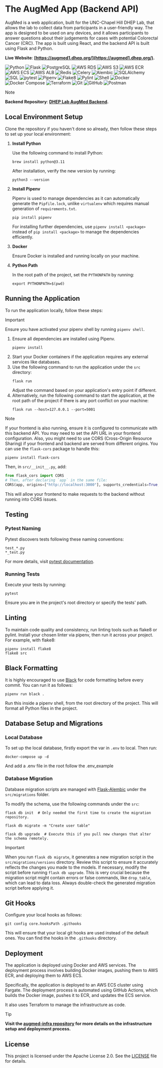 # The AugMed App (Backend API)

AugMed is a web application, built for the UNC-Chapel Hill DHEP Lab, that allows the lab to collect data from participants in a user-friendly way. The app is designed to be used on any devices, and it allows participants to answer questions about their judgements for cases with potential Colorectal Cancer (CRC). The app is built using React, and the backend API is built using Flask and Python.

**Live Website**: **[https://augmed1.dhep.org/](https://augmed1.dhep.org/).**

![Python](https://img.shields.io/badge/Python-3776AB?style=for-the-badge&logo=python&logoColor=white)
![Flask](https://img.shields.io/badge/Flask-000000?style=for-the-badge&logo=flask&logoColor=white)
![PostgreSQL](https://img.shields.io/badge/PostgreSQL-4169E1?style=for-the-badge&logo=postgresql&logoColor=white)
![AWS RDS](https://img.shields.io/badge/AWS%20RDS-527FFF?style=for-the-badge&logo=amazon-rds&logoColor=white)
![AWS S3](https://img.shields.io/badge/AWS%20S3-8C4FFF?style=for-the-badge&logo=amazon-s3&logoColor=white)
![AWS ECR](https://img.shields.io/badge/AWS%20ECR-F58534?style=for-the-badge&logo=aws&logoColor=white)
![AWS ECS](https://img.shields.io/badge/AWS%20ECS-FF5A00?style=for-the-badge&logo=aws&logoColor=white)
![AWS ALB](https://img.shields.io/badge/AWS%20ALB-232F3E?style=for-the-badge&logo=amazon-aws&logoColor=white)
![Redis](https://img.shields.io/badge/Redis-DC382D?style=for-the-badge&logo=redis&logoColor=white)
![Celery](https://img.shields.io/badge/Celery-37814A?style=for-the-badge&logo=celery&logoColor=white)
![Alembic](https://img.shields.io/badge/Alembic-000000?style=for-the-badge&logo=alembic&logoColor=white)
![SQLAlchemy](https://img.shields.io/badge/SQLAlchemy-3E8EDE?style=for-the-badge&logo=sqlalchemy&logoColor=white)
![SQL](https://img.shields.io/badge/SQL-003B57?style=for-the-badge&logo=mysql&logoColor=white)
![pytest](https://img.shields.io/badge/pytest-0A9EDC?style=for-the-badge&logo=pytest&logoColor=white)
![Pipenv](https://img.shields.io/badge/Pipenv-343434?style=for-the-badge&logo=pipenv&logoColor=white)
![Flake8](https://img.shields.io/badge/Flake8-000000?style=for-the-badge&logo=flake8&logoColor=white)
![Pylint](https://img.shields.io/badge/Pylint-0D5BFF?style=for-the-badge&logo=pylint&logoColor=white)
![Shell](https://img.shields.io/badge/Shell-4EAA25?style=for-the-badge&logo=gnu-bash&logoColor=white)
![Docker](https://img.shields.io/badge/Docker-2496ED?style=for-the-badge&logo=docker&logoColor=white)
![Docker Compose](https://img.shields.io/badge/Docker%20Compose-2496ED?style=for-the-badge&logo=docker&logoColor=white)
![Terraform](https://img.shields.io/badge/Terraform-7B42BC?style=for-the-badge&logo=terraform&logoColor=white)
![Git](https://img.shields.io/badge/Git-F05032?style=for-the-badge&logo=git&logoColor=white)
![GitHub](https://img.shields.io/badge/GitHub-181717?style=for-the-badge&logo=github&logoColor=white)
![Postman](https://img.shields.io/badge/Postman-FF6C37?style=for-the-badge&logo=postman&logoColor=white)

> [!NOTE]
> **Backend Repository**: **[DHEP Lab AugMed Backend](https://github.com/DHEPLab/augmed-api).**

## Local Environment Setup

Clone the repository if you haven't done so already, then follow these steps to set up your local environment:

1. **Install Python**

   Use the following command to install Python:
   ```shell
   brew install python@3.11
   ```
   After installation, verify the new version by running:
   ```shell
   python3 --version
   ```

2. **Install Pipenv**

   Pipenv is used to manage dependencies as it can automatically generate the `Pipfile.lock`, unlike `virtualenv` which requires manual generation of `requirements.txt`.
   ```shell
   pip install pipenv
   ```
   For installing further dependencies, use `pipenv install <package>` instead of `pip install <package>` to manage the dependencies efficiently.

3. **Docker**

   Ensure Docker is installed and running locally on your machine.

4. **Python Path**

   In the root path of the project, set the `PYTHONPATH` by running:
   ```shell
   export PYTHONPATH=$(pwd)
   ```

## Running the Application

To run the application locally, follow these steps:

> [!IMPORTANT]
> Ensure you have activated your pipenv shell by running `pipenv shell`.

1. Ensure all dependencies are installed using Pipenv.
   ```bash
   pipenv install
   ```
2. Start your Docker containers if the application requires any external services like databases.
3. Use the following command to run the application under the ``src`` directory:
   ```shell
   flask run
   ```
   Adjust the command based on your application's entry point if different.
4. Alternatively, run the following command to start the application, at the root path of the project if there is any port conflict on your machine:
   ```shell
   flask run --host=127.0.0.1 --port=5001
   ```

> [!NOTE]
> If your frontend is also running, ensure it is configured to communicate with this backend API. You may need to set the API URL in your frontend configuration.
> Also, you might need to use CORS (Cross-Origin Resource Sharing) if your frontend and backend are served from different origins. You can use the `flask-cors` package to handle this:
> ```shell
> pipenv install flask-cors
> ```
> Then, in `src/__init__.py`, add:
> ```python
> from flask_cors import CORS
> # Then, after declaring `app` in the same file:
> CORS(app, origins=["http://localhost:3000"], supports_credentials=True, expose_headers=["Authorization"],)
> ```
> This will allow your frontend to make requests to the backend without running into CORS issues.

## Testing

### Pytest Naming

Pytest discovers tests following these naming conventions:
```shell
test_*.py
*_test.py
```
For more details, visit [pytest documentation](https://docs.pytest.org/en/latest/explanation/goodpractices.html#test-discovery).

### Running Tests

Execute your tests by running:
```shell
pytest
```
Ensure you are in the project's root directory or specify the tests' path.

## Linting

To maintain code quality and consistency, run linting tools such as flake8 or pylint. Install your chosen linter via pipenv, then run it across your project. For example, with flake8:
```shell
pipenv install flake8
flake8 src
```

## Black Formatting

It is highly encouraged to use [Black](https://black.readthedocs.io/en/stable/) for code formatting before every commit. You can run it as follows:

```shell
pipenv run black .
```

Run this inside a pipenv shell, from the root directory of the project. This will format all Python files in the project.

## Database Setup and Migrations

### Local Database

To set up the local database, firstly export the var in ``.env`` to local. Then run:
```docker
docker-compose up -d
```

And add a .env file in the root  follow the .env_example

### Database Migration

Database migration scripts are managed with [Flask-Alembic](https://flask-alembic.readthedocs.io/en/latest/) under the `src/migrations` folder.

To modify the schema, use the following commands under the ``src``:
```shell
flask db init  # Only needed the first time to create the migration repository.

flask db migrate -m "Create user table"

flask db upgrade  # Execute this if you pull new changes that alter the schema remotely.
```

> [!IMPORTANT]
> When you run `flask db migrate`, it generates a new migration script in the `src/migrations/versions` directory. Review this script to ensure it accurately reflects the changes you made to the models. If necessary, modify the script before running `flask db upgrade`.
> This is very crucial because the migration script might contain errors or false commands, like `drop_table`, which can lead to data loss. Always double-check the generated migration script before applying it.

## Git Hooks

Configure your local hooks as follows:
```shell
git config core.hooksPath .githooks
```

This will ensure that your local git hooks are used instead of the default ones. You can find the hooks in the `.githooks` directory.

## Deployment

The application is deployed using Docker and AWS services. The deployment process involves building Docker images, pushing them to AWS ECR, and deploying them to AWS ECS.

Specifically, the application is deployed to an AWS ECS cluster using Fargate. The deployment process is automated using GitHub Actions, which builds the Docker image, pushes it to ECR, and updates the ECS service.

It also uses Terraform to manage the infrastructure as code. 

> [!TIP]
> **Visit the [augmed-infra repository](https://github.com/DHEPLab/augmed-infra) for more details on the infrastructure setup and deployment process.**

## License

This project is licensed under the Apache License 2.0. See the [LICENSE](LICENSE) file for details.
